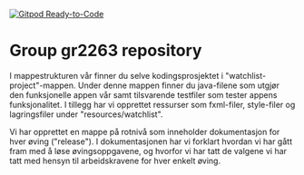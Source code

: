 [![Gitpod Ready-to-Code](https://img.shields.io/badge/Gitpod-Ready--to--Code-blue?logo=gitpod)](https://gitpod.stud.ntnu.no/#https://gitlab.stud.idi.ntnu.no/it1901/groups-2022/gr2263/gr2263/)

# Group gr2263 repository 
 
I mappestrukturen vår finner du selve kodingsprosjektet i "watchlist-project"-mappen. Under denne mappen finner du java-filene som utgjør den funksjonelle appen vår samt tilsvarende testfiler som tester appens funksjonalitet. I tillegg har vi opprettet ressurser som fxml-filer, style-filer og lagringsfiler under "resources/watchlist".

Vi har opprettet en mappe på rotnivå som inneholder dokumentasjon for hver øving ("release").
I dokumentasjonen har vi forklart hvordan vi har gått fram med å løse øvingsoppgavene, og hvorfor vi har tatt de valgene vi har tatt med hensyn til arbeidskravene for hver enkelt øving.
